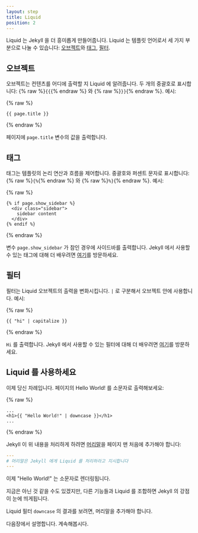 ```yaml
---
layout: step
title: Liquid
position: 2
---
```

<!--
Liquid is where Jekyll starts to get more interesting. Liquid is a templating
language which has three main parts: [objects](#objects), [tags](#tags) and
[filters](#filters).
-->
Liquid 는 Jekyll 을 더 흥미롭게 만들어줍니다. Liquid 는 템플릿 언어로서
세 가지 부분으로 나눌 수 있습니다: [오브젝트](#오브젝트)와 [태그](#태그),
[필터](#필터).

<!--
## Objects
-->
## 오브젝트

<!--
Objects tell Liquid where to output content. They're denoted by double curly
braces: {% raw %}`{{`{% endraw %} and {% raw %}`}}`{% endraw %}. For example:
-->
오브젝트는 컨텐츠를 어디에 출력할 지 Liquid 에 알려줍니다. 두 개의 중괄호로
표시합니다: {% raw %}`{{`{% endraw %} 와 {% raw %}`}}`{% endraw %}. 예시:

{% raw %}
```liquid
{{ page.title }}
```
{% endraw %}

<!--
Outputs a variable called `page.title` on the page.
-->
페이지에 `page.title` 변수의 값을 출력합니다.

<!--
## Tags
-->
## 태그

<!--
Tags create the logic and control flow for templates. They are denoted by curly
braces and percent signs: {% raw %}`{%`{% endraw %} and
{% raw %}`%}`{% endraw %}. For example:
-->
태그는 템플릿의 논리 연산과 흐름을 제어합니다. 중괄호와 퍼센트 문자로
표시합니다: {% raw %}`{%`{% endraw %} 와
{% raw %}`%}`{% endraw %}. 예시:


{% raw %}
```liquid
{% if page.show_sidebar %}
  <div class="sidebar">
    sidebar content
  </div>
{% endif %}
```
{% endraw %}

<!--
Outputs the sidebar if `page.show_sidebar` is true. You can learn more about the
tags available to Jekyll [here](/docs/liquid/tags/).
-->
변수 `page.show_sidebar` 가 참인 경우에 사이드바를 출력합니다. Jekyll 에서 사용할
수 있는 태그에 대해 더 배우려면 [여기](/docs/liquid/tags/)를 방문하세요.

<!--
## Filters
-->
## 필터

<!--
Filters change the output of a Liquid object. They are used within an output
and are separated by a `|`. For example:
-->
필터는 Liquid 오브젝트의 출력을 변화시킵니다. `|` 로 구분해서 오브젝트 안에
사용합니다. 예시:

{% raw %}
```liquid
{{ "hi" | capitalize }}
```
{% endraw %}

<!--
Outputs `Hi`. You can learn more about the filters available to Jekyll
[here](/docs/liquid/filters/).
-->
`Hi` 를 출력합니다. Jekyll 에서 사용할 수 있는 필터에 대해 더 배우려면
[여기](/docs/liquid/filters/)를 방문하세요.

<!--
## Use Liquid
-->
## Liquid 를 사용하세요

<!--
Now it's your turn, change the Hello World! on your page to output as lowercase:
-->
이제 당신 차례입니다. 페이지의 Hello World! 를 소문자로 출력해보세요:

{% raw %}
```liquid
...
<h1>{{ "Hello World!" | downcase }}</h1>
...
```
{% endraw %}

<!--
To get our changes processed by Jekyll we need to add [front matter](../03-front-matter/) to the top of the page:
-->
Jekyll 이 위 내용을 처리하게 하려면 [머리말](../03-front-matter/)을 페이지 맨 처음에 추가해야 합니다:

<!--
```yaml
---
# front matter tells Jekyll to process Liquid
---
```
-->
```yaml
---
# 머리말은 Jekyll 에게 Liquid 를 처리하라고 지시합니다
---
```

<!--
Our "Hello World!" will now be downcased on render.
-->
이제 "Hello World!" 는 소문자로 렌더링됩니다.

<!--
It may not seem like it now, but much of Jekyll's power comes from combining
Liquid with other features.
-->
지금은 아닌 것 같을 수도 있겠지만, 다른 기능들과 Liquid 를 조합하면 Jekyll 의
강점이 눈에 띄게됩니다.

<!--
In order to see the changes from `downcase` Liquid filter, we will need to add front matter.
-->
Liquid 필터 `downcase` 의 결과를 보려면, 머리말을 추가해야 합니다.

<!--
That's next. Let's keep going.
-->
다음장에서 설명합니다. 계속해봅시다.
